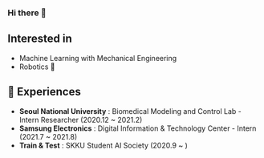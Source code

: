 ### Hi there 👋

<!--
**ijnn258/ijnn258** is a ✨ _special_ ✨ repository because its `README.md` (this file) appears on your GitHub profile.

Here are some ideas to get you started:

- 🔭 I’m currently working on ...
- 🌱 I’m currently learning ...
- 👯 I’m looking to collaborate on ...
- 🤔 I’m looking for help with ...
- 💬 Ask me about ...
- 📫 How to reach me: ...
- 😄 Pronouns: ...
- ⚡ Fun fact: ...
-->

## Interested in 
* Machine Learning with Mechanical Engineering
* Robotics 🤖

## 👯 Experiences
* **Seoul National University** : Biomedical Modeling and Control Lab - Intern Researcher (2020.12 ~ 2021.2)
* **Samsung Electronics** : Digital Information & Technology Center - Intern (2021.7 ~ 2021.8)
* **Train & Test** : SKKU Student AI Society  (2020.9 ~ )
